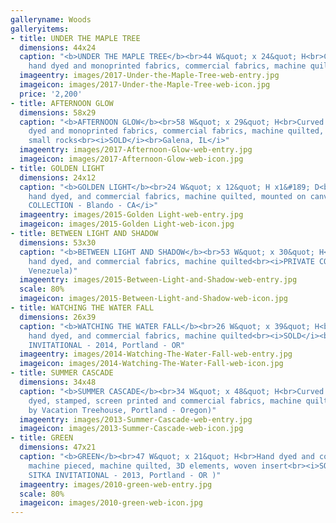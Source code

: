 ```yaml
---
galleryname: Woods
galleryitems:
- title: UNDER THE MAPLE TREE
  dimensions: 44x24
  caption: "<b>UNDER THE MAPLE TREE</b><br>44 W&quot; x 24&quot; H<br>Curved piecing,
    hand dyed and monoprinted fabrics, commercial fabrics, machine quilted<br>"
  imageentry: images/2017-Under-the-Maple-Tree-web-entry.jpg
  imageicon: images/2017-Under-the-Maple-Tree-web-icon.jpg
  price: '2,200'
- title: AFTERNOON GLOW
  dimensions: 58x29
  caption: "<b>AFTERNOON GLOW</b><br>58 W&quot; x 29&quot; H<br>Curved piecing, hand
    dyed and monoprinted fabrics, commercial fabrics, machine quilted, hand appliquéd
    small rocks<br><i>SOLD</i><br>Galena, IL</i>"
  imageentry: images/2017-Afternoon-Glow-web-entry.jpg
  imageicon: images/2017-Afternoon-Glow-web-icon.jpg
- title: GOLDEN LIGHT
  dimensions: 24x12
  caption: "<b>GOLDEN LIGHT</b><br>24 W&quot; x 12&quot; H x1&#189; D<br>Curved piecing,
    hand dyed, and commercial fabrics, machine quilted, mounted on canvas<br><i>PRIVATE
    COLLECTION - Blando - CA</i>"
  imageentry: images/2015-Golden Light-web-entry.jpg
  imageicon: images/2015-Golden Light-web-icon.jpg
- title: BETWEEN LIGHT AND SHADOW
  dimensions: 53x30
  caption: "<b>BETWEEN LIGHT AND SHADOW</b><br>53 W&quot; x 30&quot; H<br>Curved piecing,
    hand dyed, and commercial fabrics, machine quilted<br><i>PRIVATE COLLECTION</i><br>(Valencia,
    Venezuela)"
  imageentry: images/2015-Between-Light-and-Shadow-web-entry.jpg
  scale: 80%
  imageicon: images/2015-Between-Light-and-Shadow-web-icon.jpg
- title: WATCHING THE WATER FALL
  dimensions: 26x39
  caption: "<b>WATCHING THE WATER FALL</b><br>26 W&quot; x 39&quot; H<br>Curved piecing,
    hand dyed, and commercial fabrics, machine quilted<br><i>SOLD</i><br>at SITKA
    INVITATIONAL - 2014, Portland - OR"
  imageentry: images/2014-Watching-The-Water-Fall-web-entry.jpg
  imageicon: images/2014-Watching-The-Water-Fall-web-icon.jpg
- title: SUMMER CASCADE
  dimensions: 34x48
  caption: "<b>SUMMER CASCADE</b><br>34 W&quot; x 48&quot; H<br>Curved piecing, hand
    dyed, stamped, screen printed and commercial fabrics, machine quilted<br><i>SOLD</i><br>(COMMISSIONED
    by Vacation Treehouse, Portland - Oregon)"
  imageentry: images/2013-Summer-Cascade-web-entry.jpg
  imageicon: images/2013-Summer-Cascade-web-icon.jpg
- title: GREEN
  dimensions: 47x21
  caption: "<b>GREEN</b><br>47 W&quot; x 21&quot; H<br>Hand dyed and commercial fabrics
    machine pieced, machine quilted, 3D elements, woven insert<br><i>SOLD</i><br>(at
    SITKA INVITATIONAL - 2013, Portland - OR )"
  imageentry: images/2010-green-web-entry.jpg
  scale: 80%
  imageicon: images/2010-green-web-icon.jpg
---
```

